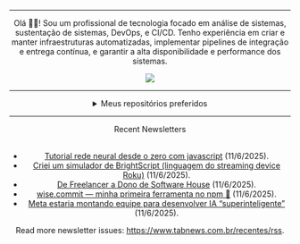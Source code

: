 <div align="center">
<hr>
<p>Olá 👋🏾! Sou um profissional de tecnologia focado em análise de sistemas, sustentação de sistemas, DevOps, e CI/CD. Tenho experiência em criar e manter infraestruturas automatizadas, implementar pipelines de integração e entrega contínua, e garantir a alta disponibilidade e performance dos sistemas.</p>
  <img src="https://media.giphy.com/media/yAGIvCiwPJn5C/giphy.gif">
<hr>
  <details>
  <summary>Meus repositórios preferidos</summary>
  <br />
  Alguns dos meus melhores repositórios:
  <br />
<br />
  <ul><li><a href=https://github.com/commitgeist/aluratube target="_blank" rel="noopener noreferrer">commitgeist/aluratube</a> (<b>0</b> ✨ and <b>0</b> 🍴): Aluratube - Desenvolvido durante a imersão React da Alura no final de 2022</li><li><a href=https://github.com/commitgeist/nlw-ia target="_blank" rel="noopener noreferrer">commitgeist/nlw-ia</a> (<b>0</b> ✨ and <b>0</b> 🍴): Projeto desenvolvido durante a NLW IA - Usando a API da OPENAI</li><li><a href=https://github.com/commitgeist/nlw-journey-ia target="_blank" rel="noopener noreferrer">commitgeist/nlw-journey-ia</a> (<b>0</b> ✨ and <b>0</b> 🍴): NLW IA - Agent de viagens usando python + langchain + GPT</li>
<li>More coming soon :).</li>
</ul>
  </details>
  <hr/>
    <summary>Recent Newsletters</summary>
  <br />
  <ul>
    <li><a href=https://www.tabnews.com.br/RodrigoSchio/tutorial-rede-neural-desde-o-zero-com-javascript target="_blank" rel="noopener noreferrer">Tutorial rede neural desde o zero com javascript</a> (11/6/2025).</li><li><a href=https://www.tabnews.com.br/lvcabral/criei-um-simulador-de-brightscript-linguagem-do-streaming-device-roku target="_blank" rel="noopener noreferrer">Criei um simulador de BrightScript (linguagem do streaming device Roku)</a> (11/6/2025).</li><li><a href=https://www.tabnews.com.br/LukeMe/de-freelancer-a-dono-de-software-house target="_blank" rel="noopener noreferrer">De Freelancer a Dono de Software House</a> (11/6/2025).</li><li><a href=https://www.tabnews.com.br/samuelgomes0/wise-commit-minha-primeira-ferramenta-no-npm target="_blank" rel="noopener noreferrer">wise.commit — minha primeira ferramenta no npm 🎉</a> (11/6/2025).</li><li><a href=https://www.tabnews.com.br/NewsletterOficial/meta-estaria-montando-equipe-para-desenvolver-ia-superinteligente target="_blank" rel="noopener noreferrer">Meta estaria montando equipe para desenvolver IA “superinteligente”</a> (11/6/2025).</li>
  </ul>
<p>Read more newsletter issues: <a href="https://www.tabnews.com.br/recentes/rss">https://www.tabnews.com.br/recentes/rss</a>.</p>
  </details>
